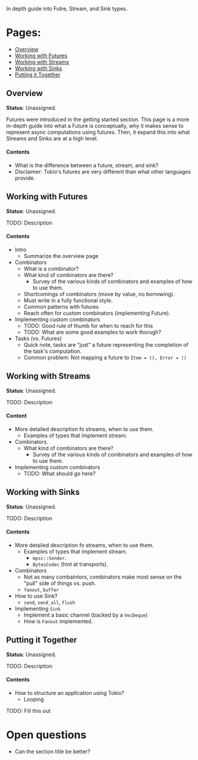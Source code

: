 In depth guide into Futre, Stream, and Sink types.

# Pages:

* [Overview](#overview)
* [Working with Futures](#working-with-futures)
* [Working with Streams](#working-with-streams)
* [Working with Sinks](#working-with-sinks)
* [Putting it Together](#putting-it-together)

<a name="overview"></a>
## Overview

**Status**: Unassigned.

Futures were introduced in the getting started section. This page is a
more in-depth guide into what a Future is conceptually, why it makes
sense to represent async computations using futures. Then, it expand
this into what Streams and Sinks are at a high level.

#### Contents

* What is the difference between a future, stream, and sink?
* Disclaimer: Tokio's futures are very different than what other
  languages provide.

<a name="working-with-futures"></a>
## Working with Futures

**Status**: Unassigned.

TODO: Description

#### Contents

* Intro
  * Summarize the overview page
* Combinators
  * What is a combinator?
  * What kind of combinators are there?
    * Survey of the various kinds of combinators and examples of how
      to use them.
  * Shortcomings of combinators (move by value, no borrowing).
  * Must write in a fully functional style.
  * Common patterns with futures
  * Reach often for custom combinators (implementing Future).
* Implementing custom combinators
  * TODO: Good rule of thumb for when to reach for this
  * TODO: What are some good examples to work thorugh?
* Tasks (vs. Futures)
  * Quick note, tasks are "just" a future representing the
    completion of the task's computation.
  * Common problem: Not mapping a future to `Item = (), Error = ()`

<a name="working-with-streams"></a>
## Working with Streams

**Status**: Unassigned.

TODO: Description

#### Content

* More detailed description fo streams, when to use them.
  * Examples of types that implement stream.
* Combinators.
  * What kind of combinators are there?
    * Survey of the various kinds of combinators and examples of how
      to use them.
* Implementing custom combinators
  * TODO: What should go here?

<a name="working-with-sinks"></a>
## Working with Sinks

**Status**: Unassigned.

TODO: Description

#### Contents

* More detailed description fo streams, when to use them.
  * Examples of types that implement stream.
    * `mpsc::Sender`.
    * `BytesCodec` (hint at transports).
* Combinators
  * Not as many combaintors, combinators make most sense on the
    "pull" side of things vs. push.
  * `fanout`, `buffer`
* How to use Sink?
  * `send`, `send_all`, `flush`
* Implementing `Sink`
  * Implement a basic channel (backed by a `VecDeque`)
  * How is `Fanout` implemented.

<a name="putting-it-together"></a>
## Putting it Together

**Status**: Unassigned.

TODO: Description

#### Contents

* How to structure an application using Tokio?
  * Looping

TODO: Fill this out

# Open questions

* Can the section title be better?
